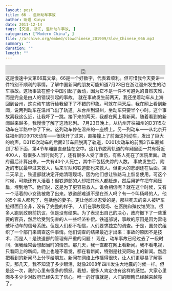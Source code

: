 ```yaml
---
layout: post
title: 66 - 温州动车事故
author: 昕煜 Xinyu
date: 2011-12-14
tags: [交通, 浙江, 温州动车事故, ]
categories: ["Modern China", ]
file: //archive.org/embed/slowchinese_201909/Slow_Chinese_066.mp3
summary: ""
duration: ""
length: ""
---
```


<iframe src="https://archive.org/embed/slowchinese_201909/Slow_Chinese_066.mp3" width="500" height="30" frameborder="0" webkitallowfullscreen="true" mozallowfullscreen="true" allowfullscreen></iframe>
这是慢速中文第66篇文章。66是一个好数字，代表着顺利。但可惜我今天要讲一件特别不顺利的事情。了解中国新闻的朋友可能知道7月23日在浙江温州发生的动车事故。这场事故在整个中国引起了轰动，因为它不是一件不可避免的自然灾难，而是完全是由人的错误引起的事故。
就在事故发生前两天，我还坐着动车从上海回到台州，这次动车旅行给我留下了不错的印象。可就在两天后，我在网上看到新闻，说两列动车在温州飞出了轨道。从台州到温州，坐动车只要半个小时。这个事故离我这么近，让我吓了一跳。接下来的两天，我都在网上看新闻。随着看到的新闻越来越多，我慢慢了解了这场悲剧。
7月23日晚上，从杭州开往福州的D3115次动车在半路中停了下来。这列动车停在温州的一座桥上。另一列动车——从北京开往福州的D301次动车——很快开了过来，直接撞上了前面这列动车，发出了巨大的响声。D3115次动车的后面2节车厢脱离了轨道，D301次动车的前面3节车厢掉到了桥下面，第4节车厢竖直悬挂在空中。这几节脱离轨道的车厢里面一共有将近400人，有很多人当时就死了，还有很多人受了重伤，有些人死在了医院里面。政府最后计算出来，一共有40个人死亡，其中不包括失踪的人数。
事故发生后，附近的市民最早过来救人，后来军队和铁道部也来救人。但更大的悲剧还在后面。第二天早上，铁道部就决定开始清理现场，因为他们想让铁路马上恢复使用。可这个时候，可能还有人活着！但铁道部的人却把其他人都赶走，然后用铲车把车厢压扁，埋到地下。他们说，这是为了更容易救人。谁会相信呢？就在这个时候，又有一个活着的小女孩被救了出来。铁道部难道不是在杀人吗？有一个叫杨峰的人，他的5个亲人都死了，包括他的妻子。更让他难以忍受的是，那些死去的亲人被铲车挖得面目全非，没有了完整的样子。
人们在事故现场、在医院和殡仪馆哭泣。很多人跑到政府前抗议，但是没有结果。为了表现出自己的决心，政府撤下了一些重要的官员，然后给受到伤害的人一些经济补偿。铁道部说，事故的原因是因为雷电破坏动车的信号系统。但是人们都不相信，人们要求独立的调查。于是，国务院组织了一个部门来调查这件事情。他们调查的结果最近才出来：事故的原因不是技术，而是人！是铁道部的管理有严重的问题！
现在，动车事故已经过去了一段时间，但我经常会想起当时的情景。那几天，我一直都在网上看新闻。我不看电视，只看网上的新闻，晚上也睡不着觉，都在看新闻，特别是社交网站上的新闻。然后把看到的新闻马上分享给朋友。新闻在网络上传播得很快，让人们更容易了解事实。那几天，我不知流了多少眼泪，就像2008年四川发生大地震的时候一样。但是这一次，我的心里有很多的愤怒。我想，很多人肯定也有这样的感觉。大家心里面多多少少对政府已经失去了信心。唯一的好事就是，人们的眼睛已经越来越亮了。
 
